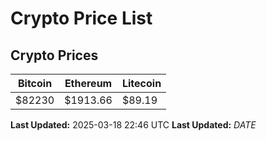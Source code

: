 # Crypto Price List

## Crypto Prices
| Bitcoin | Ethereum | Litecoin |
| ------- | -------- | -------- |
| $82230 | $1913.66 | $89.19 |
**Last Updated:** 2025-03-18 22:46 UTC
**Last Updated:** $DATE$
